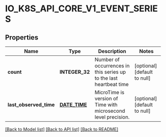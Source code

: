# IO_K8S_API_CORE_V1_EVENT_SERIES

## Properties
Name | Type | Description | Notes
------------ | ------------- | ------------- | -------------
**count** | **INTEGER_32** | Number of occurrences in this series up to the last heartbeat time | [optional] [default to null]
**last_observed_time** | [**DATE_TIME**](DATE_TIME.md) | MicroTime is version of Time with microsecond level precision. | [optional] [default to null]

[[Back to Model list]](../README.md#documentation-for-models) [[Back to API list]](../README.md#documentation-for-api-endpoints) [[Back to README]](../README.md)


